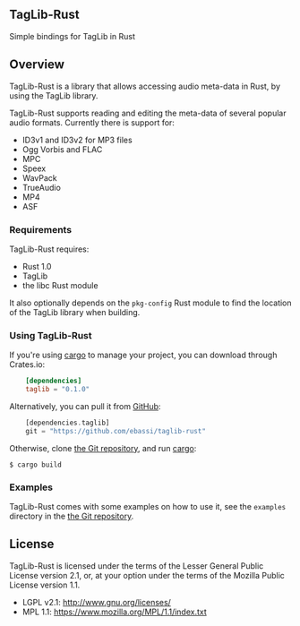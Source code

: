 ## TagLib-Rust

Simple bindings for TagLib in Rust

## Overview

TagLib-Rust is a library that allows accessing audio meta-data in Rust, by
using the TagLib library.

TagLib-Rust supports reading and editing the meta-data of several popular
audio formats. Currently there is support for:

 * ID3v1 and ID3v2 for MP3 files
 * Ogg Vorbis and FLAC
 * MPC
 * Speex
 * WavPack
 * TrueAudio
 * MP4
 * ASF

### Requirements

TagLib-Rust requires:

 * Rust 1.0
 * TagLib
 * the libc Rust module

It also optionally depends on the `pkg-config` Rust module to find the
location of the TagLib library when building.

### Using TagLib-Rust

If you're using [cargo][crates] to manage your project, you can download
through Crates.io:

```toml
    [dependencies]
    taglib = "0.1.0"
```

Alternatively, you can pull it from [GitHub][taglib-gh]:

```rust
    [dependencies.taglib]
    git = "https://github.com/ebassi/taglib-rust"
```

Otherwise, clone [the Git repository][taglib-gh], and run [cargo][crates]:

    $ cargo build

### Examples

TagLib-Rust comes with some examples on how to use it, see the `examples`
directory in the [the Git repository][taglib-gh].

## License

TagLib-Rust is licensed under the terms of the Lesser General Public
License version 2.1, or, at your option under the terms of the Mozilla
Public License version 1.1.

 * LGPL v2.1: http://www.gnu.org/licenses/
 * MPL 1.1: https://www.mozilla.org/MPL/1.1/index.txt

[trav-ci-img]: https://travis-ci.org/ebassi/taglib-rust.png?branch=master
[trav-ci]: https://travis-ci.org/ebassi/taglib-rust
[crates]: http://crates.io/
[taglib-gh]: https://github.com/ebassi/taglib-rust
